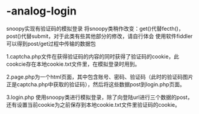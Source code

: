 # -analog-login
snoopy实现有验证码的模拟登录
将snoopy类稍作改变：get()代替fecth()，post()代替submit，对于此类有些其他部分的修改，请自行体会
使用软件fiddler可以得到post/get过程中传输的数据包

1.captcha.php文件在获得验证码的内容的同时获得了验证码的cookie，此cookcie存在本地cookie.txt文件里，在模拟登录时用到。

2.page.php为一个html页面，其中包含账号、密码、验证码（此时的验证码图片正是captcha.php中获取的验证码），然后将这些数据post到login.php页面。

3.login.php 使用snoopy类进行模拟登录，除了向登陆url进行三个数据的post，还有设置当前cookie为之前保存到本地cookie.txt文件里验证码的cookie。
